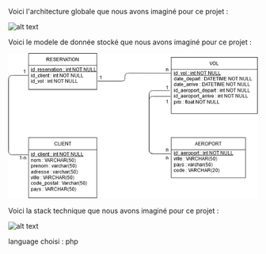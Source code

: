 Voici l'architecture globale que nous avons imaginé pour ce projet :

![alt text](mvc.png)

Voici le modele de donnée stocké que nous avons imaginé pour ce projet :

![alt text](mld.png)

Voici la stack technique que nous avons imaginé pour ce projet :

![alt text](stack_technique.png)

language choisi : php